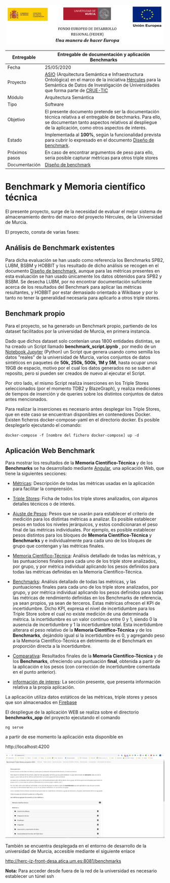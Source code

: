 
![logo](.\images\logos_feder.png)

| Entregable     | Entregable de documentación y aplicación Benchmarks          |
| -------------- | ------------------------------------------------------------ |
| Fecha          | 25/05/2020                                                   |
| Proyecto       | [ASIO](https://www.um.es/web/hercules/proyectos/asio) (Arquitectura Semántica e Infraestructura Ontológica) en el marco de la iniciativa [Hércules](https://www.um.es/web/hercules/) para la Semántica de Datos de Investigación de Universidades que forma parte de [CRUE-TIC](http://www.crue.org/SitePages/ProyectoHercules.aspx) |
| Módulo         | Arquitectura Semántica                                       |
| Tipo           | Software                                                     |
| Objetivo       | El presente documento pretende ser la documentación técnica relativa a el entregable de bechmarks. Para ello, se documentan tanto aspectos relativos al despliegue de la aplicación, como otros aspectos de interés. |
| Estado         | Implementada al **100%**, según la funcionalidad prevista para cubrir lo expresado en el documento [Diseño de benchmark](https://github.com/HerculesCRUE/ib-asio-docs-/blob/master/arquitectura_semantica/benchmark/Dise%C3%B1o%20de%20Bechmark%20proyecto%20ASIO.md). |
| Próximos pasos | En caso de encontrar argumentos de peso para ello, seria posible capturar métricas para otros triple stores |
| Documentación  | [Diseño de benchmark](https://github.com/HerculesCRUE/ib-asio-docs-/blob/master/arquitectura_semantica/benchmark/Dise%C3%B1o%20de%20Bechmark%20proyecto%20ASIO.md) |

# Benchmark y Memoria científico técnica

El presente proyecto, surge de la necesidad de evaluar el mejor sistema de almacenamiento dentro del marco del proyecto Hércules, de la Universidad de Murcia.

El proyecto, consta de varias fases:

## Análisis de  Benchmark existentes 

Para dicha evaluación se han usado como referencia los Benchmarks SPB2, LUBM, BSBM y HOBBIT y los resultado de dicho análisis se recogen en el documento [Diseño de benchmark](https://github.com/HerculesCRUE/ib-asio-docs-/blob/master/arquitectura_semantica/benchmark/Dise%C3%B1o%20de%20Bechmark%20proyecto%20ASIO.md), aunque para las métricas presentes en esta evaluación se han usado únicamente los datos obtenidos para SPB2 y BSBM. Se desecha LUBM, por no encontrar documentación suficiente acerca de los resultados del Benchmark para aplicar las métricas resultantes, y HOBBIT por estar demasiado orientado a Wikibase y por lo tanto no tener la generalidad necesaria para aplicarlo a otros triple stores.

## Benchmark propio

Para el proyecto, se ha generado un Benchmark propio, partiendo de los dataset facilitados por la universidad de Murcia, en primera instancia.

Dado que dichos dataset solo contenían unas 1800  entidades distintas, se ha creado un Script llamado **benchmark_script.ipynb** , por medio de un [Notebook Jupyter](https://jupyter.org/) (Python) un Script que genera usando como semilla los datos "reales" de la universidad de Murcia, varios conjuntos de datos sintéticos en paquetes de **50k, 250k, 500k, 1M y 5M**, hasta ocupar unos 19GB de espacio, motivo por el cual los datos generados no se suben al reposito, pero si pueden ser creados de nuevo al ejecutar el Script.

Por otro lado, el mismo Script realiza inserciones en los Triple Stores seleccionados (por el momento TDB2 y BlazeGraph), y realiza mediciones de tiempos de inserción y de queries sobre los distintos conjuntos de datos antes mencionados.

 Para realizar la inserciones es necesario antes desplegar los Triple Stores, que en este caso se encuentran disponibles en contenedores Docker. Existen ficheros docker-compose-yaml en el directorio docker. Es posible desplegarlo ejecutando el comando:

`docker-compose -f [nombre del fichero docker-compose] up -d`

## Aplicación Web  Benchmark

Para mostrar los resultados de la **Memoria Científico-Técnica** y de los **Benchmarks** se ha desarrollado mediante [Angular](https://angular.io/), una aplicación Web, que tiene la siguientes secciones:

- [Métricas](/metrics): Descripción de todas las  métricas usadas en la aplicación para facilitar la comprensión.
- [Triple Stores](/triple-stores): Ficha de todos los triple stores analizados, con algunos detalles técnicos o de interés.
- [Ajuste de Pesos](/weights): Pesos que se usarán para establecer el criterio de medición para los distintas métricas a analizar. Es posible establecer pesos en todos los niveles jerárquicos, y estos condicionaran el peso final de las métricas individuales. Por ejemplo, es posible establecer pesos distintos para los bloques de **Memoria Científico-Técnica** y  **Benchmarks** y e individualmente para cada uno de los bloques de grupo que contengan y las métricas finales.
- [Memoria Científico-Técnica](/memory): Análisis detallado de todas las métricas, y las puntuaciones finales para cada uno de los triple store analizados, por grupo, y por métrica individual aplicando los pesos definidos para todas las métricas definidas en la Memoria Científico-Técnica. 
- [Benchmarks](/benchmarks): Análisis detallado de todas las métricas, y las puntuaciones finales para cada uno de los triple store analizados, por grupo, y por métrica individual aplicando los pesos definidos para todas las métricas de rendimiento definidas en los Benchmarks de referencia, ya sean propios, ya sean de terceros. Estas métricas ofrecen el KPI de incertidumbre. Dicho KPI, expresa el nivel de incertidumbre para los Triple Store sobre el cual no existe medición de una determinada métrica. la incertidumbre es un valor continuo entre 0 y 1, siendo 0 la ausencia de incertidumbre y 1 la incertidumbre total.  Esta incertidumbre alterara el peso relativo de la  **Memoria Científico-Técnica** y de los **Benchmarks**, dejándolo igual si la incertidumbre es 0, y agregando peso a la Memoria Científico-Técnica en detrimento de el Benchmark en proporción directa a la incertidumbre. 
- [Comparativa](/results): Resultados finales de la **Memoria Científico-Técnica** y de los **Benchmarks**, ofreciendo una puntuación **final**, obtenida a partir de la aplicación e los pesos (con corrección de incertidumbre comentada en el punto anterior).

- [información de interes](/info): La sección presente, que presenta información relativa a la propia aplicación.

La aplicación utiliza datos estáticos de las métricas, triple stores y pesos que son almacenados en [Firebase](https://firebase.google.com/?hl=es-419&gclid=CjwKCAjwqdn1BRBREiwAEbZcR--AmuzsqveCwu9u_zeQvlK08A3_eHAp50tAvvIf72rsYv9OgwSEGhoCjkoQAvD_BwE)

El despliegue de la aplicación WEB se realiza sobre el directorio **benchmarks_app** del proyecto ejecutando el comando 

```
ng serve
```

 a partir de ese momento la aplicación esta disponible en 

http://localhost:4200

![image-20200525074916076](./images/app.png)

También se encuentra desplegada en el entorno de desarrollo de la universidad de Murcia, accesible mediante el siguiente enlace

http://herc-iz-front-desa.atica.um.es:8081/benchmarks

**Nota:** Para acceder desde fuera de la red de la universidad es necesario establecer un túnel ssh

